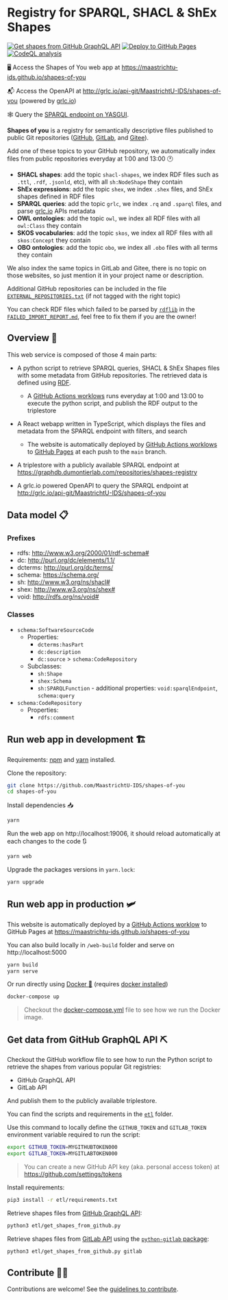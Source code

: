 # Registry for SPARQL, SHACL & ShEx Shapes

[![Get shapes from GitHub GraphQL API](https://github.com/MaastrichtU-IDS/shapes-of-you/workflows/Get%20shapes%20from%20GitHub/badge.svg)](https://github.com/MaastrichtU-IDS/shapes-of-you/actions?query=workflow%3A%22Get+shapes+from+GitHub%22) [![Deploy to GitHub Pages](https://github.com/MaastrichtU-IDS/shapes-of-you/workflows/Deploy%20website%20to%20GitHub%20Pages/badge.svg)](https://github.com/MaastrichtU-IDS/shapes-of-you/actions?query=workflow%3A%22Deploy+website+to+GitHub+Pages%22) [![CodeQL analysis](https://github.com/MaastrichtU-IDS/shapes-of-you/workflows/CodeQL%20analysis/badge.svg)](https://github.com/MaastrichtU-IDS/shapes-of-you/actions?query=workflow%3A%22CodeQL+analysis%22) 


🖥 Access the Shapes of You web app at https://maastrichtu-ids.github.io/shapes-of-you

📬 Access the OpenAPI at http://grlc.io/api-git/MaastrichtU-IDS/shapes-of-you (powered by [grlc.io](http://grlc.io))

🕸 Query the [SPARQL endpoint on YASGUI](http://yasgui.triply.cc/#query=PREFIX%20rdfs%3A%20%3Chttp%3A%2F%2Fwww.w3.org%2F2000%2F01%2Frdf-schema%23%3E%0APREFIX%20dc%3A%20%3Chttp%3A%2F%2Fpurl.org%2Fdc%2Felements%2F1.1%2F%3E%0APREFIX%20dcterms%3A%20%3Chttp%3A%2F%2Fpurl.org%2Fdc%2Fterms%2F%3E%0APREFIX%20schema%3A%20%3Chttps%3A%2F%2Fschema.org%2F%3E%0APREFIX%20sh%3A%20%3Chttp%3A%2F%2Fwww.w3.org%2Fns%2Fshacl%23%3E%0APREFIX%20shex%3A%20%3Chttp%3A%2F%2Fwww.w3.org%2Fns%2Fshex%23%3E%0APREFIX%20void%3A%20%3Chttp%3A%2F%2Frdfs.org%2Fns%2Fvoid%23%3E%0ASELECT%20DISTINCT%20*%20WHERE%20%7B%20%0A%20%20%20%20%3FshapeFileUri%20a%20schema%3ASoftwareSourceCode%20%3B%0A%20%20%20%20%20%20%20%20a%20%3Fshape_type%20%3B%0A%20%20%20%20%20%20%20%20rdfs%3Alabel%20%3Flabel%20%3B%0A%20%20%20%20%20%20%20%20dc%3Asource%20%3Frepository%20%3B%0A%20%20%20%20%20%20%20%20dcterms%3AhasPart%20%3Fshapes%20.%0A%20%20%20%20FILTER(%3Fshape_type%20!%3D%20schema%3ASoftwareSourceCode)%0A%20%20%20%20OPTIONAL%20%7B%20%3Frepository%20rdfs%3Acomment%20%3Frepo_description%20%7D%0A%20%20%20%20OPTIONAL%20%7B%20%3FshapeFileUri%20schema%3Aquery%20%3Fquery%20%7D%0A%20%20%20%20OPTIONAL%20%7B%20%3FshapeFileUri%20void%3AsparqlEndpoint%20%3FsparqlEndpoint%20%7D%0A%20%20%20%20OPTIONAL%20%7B%20%3FshapeFileUri%20dc%3Adescription%20%3Fshape_file_description%20%7D%0A%7D&endpoint=https%3A%2F%2Fgraphdb.dumontierlab.com%2Frepositories%2Fshapes-registry&requestMethod=GET&tabTitle=Query&headers=%7B%7D&contentTypeConstruct=application%2Fn-triples%2C*%2F*%3Bq%3D0.9&contentTypeSelect=application%2Fsparql-results%2Bjson%2C*%2F*%3Bq%3D0.9&outputFormat=table).

**Shapes of you** is a registry for semantically descriptive files published to public Git repositories ([GitHub](https://github.com), [GitLab](https://gitlab.com), and [Gitee](https://gitee.com/)).

Add one of these topics to your GitHub repository, we automatically index files from public repositories everyday at 1:00 and 13:00 🕐

* **SHACL shapes**: add the topic `shacl-shapes`, we index RDF files such as `.ttl`, `.rdf`, `.jsonld`, etc), with all `sh:NodeShape` they contain
* **ShEx expressions**: add the topic `shex`, we index `.shex` files, and ShEx shapes defined in RDF files
* **SPARQL queries**: add the topic `grlc`, we index `.rq` and `.sparql` files, and parse [grlc.io](http://grlc.io) APIs metadata
* **OWL ontologies**: add the topic `owl`, we index all RDF files with all `owl:Class`  they contain
* **SKOS vocabularies**: add the topic `skos`, we index all RDF files with all `skos:Concept` they contain
* **OBO ontologies**: add the topic `obo`, we index all `.obo` files with all terms they contain

We also index the same topics in GitLab and Gitee, there is no topic on those websites, so just mention it in your project name or description.

Additional GitHub repositories can be included in the file [`EXTERNAL_REPOSITORIES.txt`](https://github.com/MaastrichtU-IDS/shapes-of-you/blob/main/EXTERNAL_REPOSITORIES.txt) (if not tagged with the right topic)

You can check RDF files which failed to be parsed by [`rdflib`](https://rdflib.readthedocs.io/en/stable/) in the [`FAILED_IMPORT_REPORT.md`](https://github.com/MaastrichtU-IDS/shapes-of-you/blob/report/FAILED_IMPORT_REPORT.md), feel free to fix them if you are the owner!

## Overview 🧭

This web service is composed of those 4 main parts:

* A python script to retrieve SPARQL queries, SHACL & ShEx Shapes files with some metadata from GitHub repositories. The retrieved data is defined using [RDF](https://www.w3.org/RDF/).
  * A [GitHub Actions worklows](https://github.com/MaastrichtU-IDS/shapes-of-you/actions?query=workflow%3A%22Deploy+to+GitHub+Pages%22) runs everyday at 1:00 and 13:00 to execute the python script, and publish the RDF output to the triplestore
* A React webapp written in TypeScript, which displays the files and metadata from the SPARQL endpoint with filters, and search
  * The website is automatically deployed by [GitHub Actions worklows](https://github.com/MaastrichtU-IDS/shapes-of-you/actions?query=workflow%3A%22Deploy+to+GitHub+Pages%22) to [GitHub Pages](https://maastrichtu-ids.github.io/shapes-of-you) at each push to the `main` branch.

* A triplestore with a publicly available SPARQL endpoint at https://graphdb.dumontierlab.com/repositories/shapes-registry

* A grlc.io powered OpenAPI to query the SPARQL endpoint at http://grlc.io/api-git/MaastrichtU-IDS/shapes-of-you

## Data model 📋

### Prefixes

- rdfs: <http://www.w3.org/2000/01/rdf-schema#>
- dc: <http://purl.org/dc/elements/1.1/>
- dcterms: <http://purl.org/dc/terms/>
- schema: <https://schema.org/>
- sh: <http://www.w3.org/ns/shacl#>
- shex: <http://www.w3.org/ns/shex#>
- void: <http://rdfs.org/ns/void#>

### Classes

* `schema:SoftwareSourceCode`
  * Properties:
    * `dcterms:hasPart`
    * `dc:description`
    * `dc:source` > `schema:CodeRepository`
  * Subclasses:
    * `sh:Shape`
    * `shex:Schema`
    * `sh:SPARQLFunction` - additional properties: `void:sparqlEndpoint`, `schema:query`
* `schema:CodeRepository`
  * Properties:
    * `rdfs:comment`

## Run web app in development 🏗

Requirements:  [npm](https://www.npmjs.com/get-npm) and [yarn](https://classic.yarnpkg.com/en/docs/install/#debian-stable) installed.

Clone the repository:

```bash
git clone https://github.com/MaastrichtU-IDS/shapes-of-you
cd shapes-of-you
```

Install dependencies :inbox_tray:

```bash
yarn
```

Run the web app on http://localhost:19006, it should reload automatically at each changes to the code :arrows_clockwise:

```bash
yarn web
```

Upgrade the packages versions in `yarn.lock`:

```bash
yarn upgrade
```

## Run web app in production 🛩️

This website is automatically deployed by a [GitHub Actions worklow](https://github.com/MaastrichtU-IDS/shapes-of-you/actions?query=workflow%3A%22Deploy+to+GitHub+Pages%22) to GitHub Pages at https://maastrichtu-ids.github.io/shapes-of-you

You can also build locally in `/web-build` folder and serve on http://localhost:5000

```bash
yarn build
yarn serve
```

Or run directly using [Docker :whale:](https://docs.docker.com/get-docker/) (requires [docker installed](https://docs.docker.com/get-docker/))

```bash
docker-compose up
```

> Checkout the [docker-compose.yml](/docker-compose.yml) file to see how we run the Docker image.

## Get data from GitHub GraphQL API ⛏️

Checkout the GitHub workflow file to see how to run the Python script to retrieve the shapes from various popular Git registries:

* GitHub GraphQL API 
* GitLab API 

And publish them to the publicly available triplestore.

You can find the scripts and requirements in the [`etl`](https://github.com/MaastrichtU-IDS/shapes-of-you/tree/main/etl) folder.

Use this command to locally define the `GITHUB_TOKEN` and `GITLAB_TOKEN` environment variable required to run the script:

```bash
export GITHUB_TOKEN=MYGITHUBTOKEN000
export GITLAB_TOKEN=MYGITLABTOKEN000
```

> You can create a new GitHub API key (aka. personal access token) at https://github.com/settings/tokens

Install requirements:

```bash
pip3 install -r etl/requirements.txt
```

Retrieve shapes files from [GitHub GraphQL API](https://developer.github.com/v4/explorer):

```bash
python3 etl/get_shapes_from_github.py
```

Retrieve shapes files from [GitLab API](https://docs.gitlab.com/ee/api/) using the [`python-gitlab` package](https://pypi.org/project/python-gitlab/):

```bash
python3 etl/get_shapes_from_github.py gitlab
```

## Contribute 👩‍💻

Contributions are welcome! See the [guidelines to contribute](/CONTRIBUTING.md).

